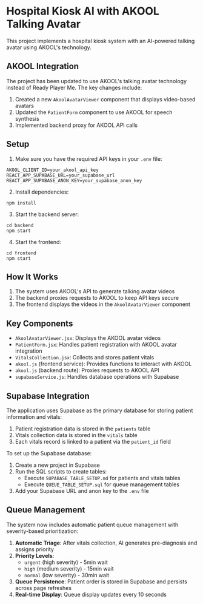 # Hospital Kiosk AI with AKOOL Talking Avatar

This project implements a hospital kiosk system with an AI-powered talking avatar using AKOOL's technology.

## AKOOL Integration

The project has been updated to use AKOOL's talking avatar technology instead of Ready Player Me. The key changes include:

1. Created a new `AkoolAvatarViewer` component that displays video-based avatars
2. Updated the `PatientForm` component to use AKOOL for speech synthesis
3. Implemented backend proxy for AKOOL API calls

## Setup

1. Make sure you have the required API keys in your `.env` file:

```
AKOOL_CLIENT_ID=your_akool_api_key
REACT_APP_SUPABASE_URL=your_supabase_url
REACT_APP_SUPABASE_ANON_KEY=your_supabase_anon_key
```

2. Install dependencies:

```
npm install
```

3. Start the backend server:

```
cd backend
npm start
```

4. Start the frontend:

```
cd frontend
npm start
```

## How It Works

1. The system uses AKOOL's API to generate talking avatar videos
2. The backend proxies requests to AKOOL to keep API keys secure
3. The frontend displays the videos in the `AkoolAvatarViewer` component

## Key Components

- `AkoolAvatarViewer.jsx`: Displays the AKOOL avatar videos
- `PatientForm.jsx`: Handles patient registration with AKOOL avatar integration
- `VitalsCollection.jsx`: Collects and stores patient vitals
- `akool.js` (frontend service): Provides functions to interact with AKOOL
- `akool.js` (backend route): Proxies requests to AKOOL API
- `supabaseService.js`: Handles database operations with Supabase

## Supabase Integration

The application uses Supabase as the primary database for storing patient information and vitals:

1. Patient registration data is stored in the `patients` table
2. Vitals collection data is stored in the `vitals` table
3. Each vitals record is linked to a patient via the `patient_id` field

To set up the Supabase database:

1. Create a new project in Supabase
2. Run the SQL scripts to create tables:
   - Execute `SUPABASE_TABLE_SETUP.md` for patients and vitals tables
   - Execute `QUEUE_TABLE_SETUP.sql` for queue management tables
3. Add your Supabase URL and anon key to the `.env` file

## Queue Management

The system now includes automatic patient queue management with severity-based prioritization:

1. **Automatic Triage**: After vitals collection, AI generates pre-diagnosis and assigns priority
2. **Priority Levels**: 
   - `urgent` (high severity) - 5min wait
   - `high` (medium severity) - 15min wait  
   - `normal` (low severity) - 30min wait
3. **Queue Persistence**: Patient order is stored in Supabase and persists across page refreshes
4. **Real-time Display**: Queue display updates every 10 seconds